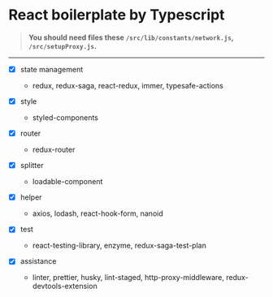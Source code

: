 # React boilerplate by Typescript

> **You should need files these `/src/lib/constants/network.js`, `/src/setupProxy.js`.**

---
- [x] state management
    - redux, redux-saga, react-redux, immer, typesafe-actions

- [x] style
    - styled-components

- [x] router
    - redux-router

- [x] splitter
    - loadable-component

- [x] helper
    - axios, lodash, react-hook-form, nanoid

- [x] test
    - react-testing-library, enzyme, redux-saga-test-plan

- [x] assistance
    - linter, prettier, husky, lint-staged, http-proxy-middleware, redux-devtools-extension